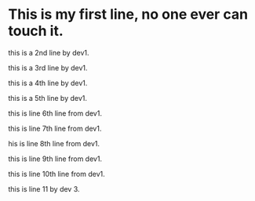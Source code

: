 # This is my first line, no one ever can touch it.

this is a 2nd line by dev1.

this is a 3rd line by dev1.

this is a 4th line by dev1.

this is a 5th line by dev1.

this is line 6th line from dev1.

this is line 7th line from dev1.

his is line 8th line from dev1.


this is line 9th line from dev1.

this is line 10th line from dev1.

this is line 11 by dev 3.
